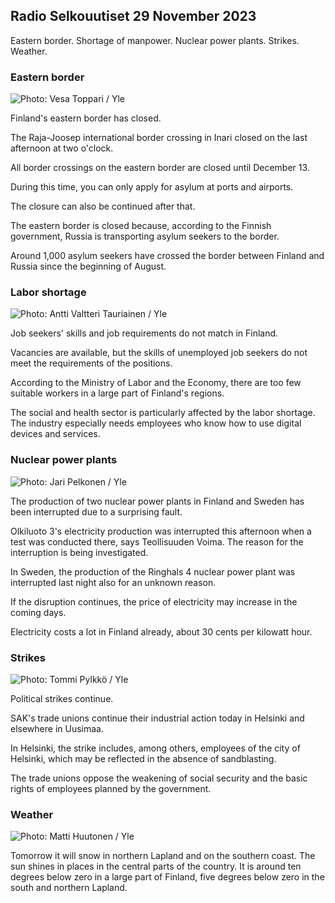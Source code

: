 ## Radio Selkouutiset 29 November 2023

Eastern border. Shortage of manpower. Nuclear power plants. Strikes. Weather.

### Eastern border

![ Photo: Vesa Toppari / Yle](https://images.cdn.yle.fi/image/upload/c_crop,h_2268,w_4031,x_0,y_264/ar_1.7777777777777777,c_fill,g_faces,h_675,w_1200/dpr_1.0/q_auto:eco/f_auto/fl_lossy/v1701189256/39-12079316566165b139fc)

Finland's eastern border has closed.

The Raja-Joosep international border crossing in Inari closed on the last afternoon at two o'clock.

All border crossings on the eastern border are closed until December 13.

During this time, you can only apply for asylum at ports and airports.

The closure can also be continued after that.

The eastern border is closed because, according to the Finnish government, Russia is transporting asylum seekers to the border.

Around 1,000 asylum seekers have crossed the border between Finland and Russia since the beginning of August.

### Labor shortage

![ Photo: Antti Valtteri Tauriainen / Yle](https://images.cdn.yle.fi/image/upload/c_crop,h_2241,w_3983,x_0,y_415/ar_1.7777777777777777,c_fill,g_faces,h_675,w_1200/dpr_1.0/q_auto:eco/f_auto/fl_lossy/v1686145588/39-1126025648086980778f)

Job seekers' skills and job requirements do not match in Finland.

Vacancies are available, but the skills of unemployed job seekers do not meet the requirements of the positions.

According to the Ministry of Labor and the Economy, there are too few suitable workers in a large part of Finland's regions.

The social and health sector is particularly affected by the labor shortage. The industry especially needs employees who know how to use digital devices and services.

### Nuclear power plants

![ Photo: Jari Pelkonen / Yle](https://images.cdn.yle.fi/image/upload/c_crop,h_3256,w_5787,x_0,y_0/ar_1.7777777777777777,c_fill,g_faces,h_675,w_1200/dpr_1.0/q_auto:eco/f_auto/fl_lossy/v1683031267/39-1107408645102d538768)

The production of two nuclear power plants in Finland and Sweden has been interrupted due to a surprising fault.

Olkiluoto 3's electricity production was interrupted this afternoon when a test was conducted there, says Teollisuuden Voima. The reason for the interruption is being investigated.

In Sweden, the production of the Ringhals 4 nuclear power plant was interrupted last night also for an unknown reason.

If the disruption continues, the price of electricity may increase in the coming days.

Electricity costs a lot in Finland already, about 30 cents per kilowatt hour.

### Strikes

![ Photo: Tommi Pylkkö / Yle](https://images.cdn.yle.fi/image/upload/c_crop,h_2268,w_4031,x_0,y_0/ar_1.7777777777777777,c_fill,g_faces,h_675,w_1200/dpr_1.0/q_auto:eco/f_auto/fl_lossy/v1680886596/39-10967826430479cd9824)

Political strikes continue.

SAK's trade unions continue their industrial action today in Helsinki and elsewhere in Uusimaa.

In Helsinki, the strike includes, among others, employees of the city of Helsinki, which may be reflected in the absence of sandblasting.

The trade unions oppose the weakening of social security and the basic rights of employees planned by the government.

### Weather

![ Photo: Matti Huutonen / Yle](https://images.cdn.yle.fi/image/upload/c_crop,h_1080,w_1919,x_0,y_0/ar_1.7777777777777777,c_fill,g_faces,h_675,w_1200/dpr_1.0/q_auto:eco/f_auto/fl_lossy/v1701268401/39-120849965674b9a12a64)

Tomorrow it will snow in northern Lapland and on the southern coast. The sun shines in places in the central parts of the country. It is around ten degrees below zero in a large part of Finland, five degrees below zero in the south and northern Lapland.